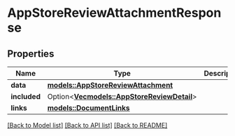 # AppStoreReviewAttachmentResponse

## Properties

Name | Type | Description | Notes
------------ | ------------- | ------------- | -------------
**data** | [**models::AppStoreReviewAttachment**](AppStoreReviewAttachment.md) |  | 
**included** | Option<[**Vec<models::AppStoreReviewDetail>**](AppStoreReviewDetail.md)> |  | [optional]
**links** | [**models::DocumentLinks**](DocumentLinks.md) |  | 

[[Back to Model list]](../README.md#documentation-for-models) [[Back to API list]](../README.md#documentation-for-api-endpoints) [[Back to README]](../README.md)


